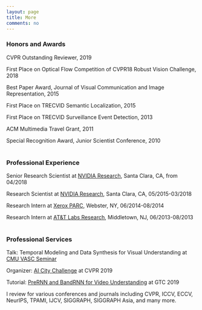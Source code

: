 ```yaml
---
layout: page
title: More
comments: no
---
```


### Honors and Awards

CVPR Outstanding Reviewer, 2019

First Place on Optical Flow Competition of CVPR18 Robust Vision Challenge, 2018

Best Paper Award, Journal of Visual Communication and Image Representation, 2015

First Place on TRECVID Semantic Localization, 2015

First Place on TRECVID Surveillance Event Detection, 2013

ACM Multimedia Travel Grant, 2011

Special Recognition Award, Junior Scientist Conference, 2010
<br><br>

### Professional Experience

Senior Research Scientist at [NVIDIA Research](https://research.nvidia.com), Santa Clara, CA, from 04/2018

Research Scientist at [NVIDIA Research](https://research.nvidia.com), Santa Clara, CA, 05/2015-03/2018

Research Intern at [Xerox PARC](http://www.parc.com), Webster, NY, 06/2014-08/2014

Research Intern at [AT&T Labs Research](http://www.research.att.com), Middletown, NJ, 06/2013-08/2013
<br><br>

### Professional Services

Talk: Temporal Modeling and Data Synthesis for Visual Understanding at [CMU VASC Seminar](https://www.ri.cmu.edu/event/temporal-modeling-and-data-synthesis-for-visual-understanding/)

Organizer: [AI City Challenge](https://www.aicitychallenge.org) at CVPR 2019    

Tutorial: [PreRNN and BandRNN for Video Understanding](/publications/papers/tutorial-gtc19.pdf) at GTC 2019    

I review for various conferences and journals including CVPR, ICCV, ECCV, NeurIPS, TPAMI, IJCV, SIGGRAPH, SIGGRAPH Asia, and many more. 
